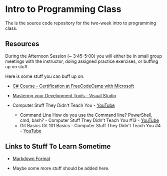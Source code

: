 # Intro to Programming Class

The is the source code repository for the two-week intro to programming class.

## Resources

During the Afternoon Session (~ 3:45-5:00) you will either be in small group meetings with the instructor, doing assigned practice exercises, or buffing up on stuff.

Here is some stuff you can buff up on.

- [C# Course - Certification at FreeCodeCamp with Microsoft](https://www.freecodecamp.org/learn/foundational-c-sharp-with-microsoft/)
- [Mastering your Development Tools - Visual Studio](https://hypertheory.podia.com/mastering-your-development-tools-visual-studio)

- Computer Stuff They Didn't Teach You - [YouTube](https://www.youtube.com/playlist?list=PL0M0zPgJ3HSesuPIObeUVQNbKqlw5U2Vr)
    - Command Line How do you use the Command line? PowerShell, cmd, bash? - Computer Stuff They Didn't Teach You #13 - [YouTube](https://www.youtube.com/watch?v=QKBcHuA3VJE&list=PL0M0zPgJ3HSesuPIObeUVQNbKqlw5U2Vr&index=15&t=196s)
    - Git Basics Git 101 Basics - Computer Stuff They Didn't Teach You #4 - [YouTube](https://www.youtube.com/watch?v=WBg9mlpzEYU&list=PL0M0zPgJ3HSesuPIObeUVQNbKqlw5U2Vr&index=6)


## Links to Stuff To Learn Sometime
- [Markdown Format](https://www.markdownguide.org/basic-syntax/)

- Maybe some more stuff should be added here.
